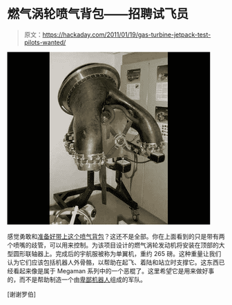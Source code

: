 # 燃气涡轮喷气背包——招聘试飞员

> 原文：<https://hackaday.com/2011/01/19/gas-turbine-jetpack-test-pilots-wanted/>

![](img/11b41c8b92dc2414ae101a17b29f7edf.png "gas-turbine-jet-pack")

感觉勇敢和[准备好带上这个喷气背包](http://www.technologie-entwicklung.de/Gasturbines/Monocopter/body_monocopter.html)？这还不是全部。你在上面看到的只是带有两个喷嘴的歧管，可以用来控制。为该项目设计的燃气涡轮发动机将安装在顶部的大型圆形联轴器上。完成后的宇航服被称为单翼机，重约 265 磅。这种重量让我们认为它们应该包括机器人外骨骼，以帮助在起飞、着陆和站立时支撑它。这东西已经看起来像是属于 Megaman 系列中的一个恶棍了。这里希望它是用来做好事的，而不是帮助制造一个由[卑鄙机器人](http://hackaday.com/2010/03/20/robo-blower-sure-to-become-stephen-king-novel/)组成的军队。

[谢谢罗伯]